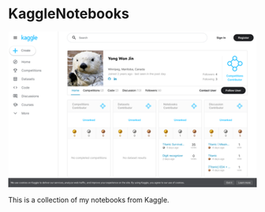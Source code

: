 # KaggleNotebooks

![KaggleProfile](./src/kaggleprofile.png)
  
This is a collection of my notebooks from Kaggle. 
